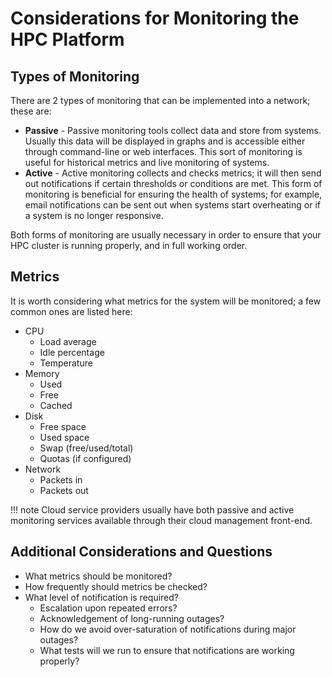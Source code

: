 # Considerations for Monitoring the HPC Platform

## Types of Monitoring

There are 2 types of monitoring that can be implemented into a network; these are:

- **Passive** - Passive monitoring tools collect data and store from systems. Usually this data will be displayed in graphs and is accessible either through command-line or web interfaces. This sort of monitoring is useful for historical metrics and live monitoring of systems.
- **Active** - Active monitoring collects and checks metrics; it will then send out notifications if certain thresholds or conditions are met. This form of monitoring is beneficial for ensuring the health of systems; for example, email notifications can be sent out when systems start overheating or if a system is no longer responsive.

Both forms of monitoring are usually necessary in order to ensure that your HPC cluster is running properly, and in full working order.

## Metrics

It is worth considering what metrics for the system will be monitored; a few common ones are listed here:

- CPU
    - Load average
    - Idle percentage
    - Temperature
- Memory
    - Used
    - Free
    - Cached
- Disk
    - Free space
    - Used space
    - Swap (free/used/total)
    - Quotas (if configured)
- Network
    - Packets in
    - Packets out

!!! note
    Cloud service providers usually have both passive and active monitoring services available through their cloud management front-end.

## Additional Considerations and Questions

- What metrics should be monitored?
- How frequently should metrics be checked?
- What level of notification is required?
    - Escalation upon repeated errors?
    - Acknowledgement of long-running outages?
    - How do we avoid over-saturation of notifications during major outages?
    - What tests will we run to ensure that notifications are working properly?
